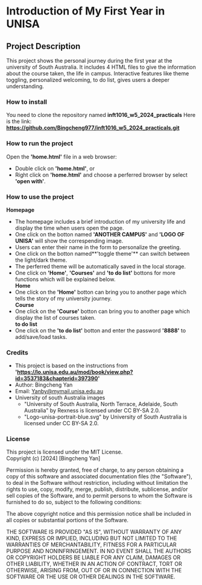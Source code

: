 # Introduction of My First Year in UNISA
## Project Description
This project shows the personal journey during the first year at the university of South Australia. It includes 4 HTML files to give the information about the course taken, the life in campus. Interactive features like theme toggling, personalized welcoming, to do list, gives users a deeper understanding.
### How to install
You need to clone the repository named **inft1016_w5_2024_practicals**
Here is the link: **https://github.com/Bingcheng977/inft1016_w5_2024_practicals.git**
### How to run the project
Open the **'home.html'** file in a web browser:  
* Double click on **'home.html'**, or
* Right click on **'home.html'** and choose a perferred browser by select **'open with'**.
### How to use the project
**Homepage**  
* The homepage includes a brief introduction of my university life and display the time when users open the page.  
* One click on the botton named **'ANOTHER CAMPUS'** and **'LOGO OF UNISA'** will show the correspending image.  
* Users can enter their name in the form to personalize the greeting.  
* One click on the botton named**'toggle theme'** can switch between the light/dark theme.  
* The perferred theme will be automatically saved in the local storage.
* One click on **'Home'**, **'Courses'** and **'to do list'** bottons for more functions which will be explained below.  
**Home**  
* One click on the **'Home'** botton can bring you to another page which tells the story of my university journey.  
**Course**
* One click on the **'Course'** botton can bring you to another page which display the list of courses taken.  
**to do list**
* One click on the **'to do list'** botton and enter the password **'8888'** to add/save/load tasks.
### Credits
* This project is based on the instructions from **'https://lo.unisa.edu.au/mod/book/view.php?id=3537183&chapterid=397390'**
* Author: Bingcheng Yan  
* Email: Yanby@mymail.unisa.edu.au  
* University of south Australia images
   * "University of South Australia, North Terrace, Adelaide, South Australia" by Rexness is licensed under CC BY-SA 2.0.  
   * "Logo-unisa-portrait-blue.svg" by University of South Australia is licensed under CC BY-SA 2.0.
### License
This project is licensed under the MIT License.  
Copyright (c) [2024] [Bingcheng Yan]

Permission is hereby granted, free of charge, to any person obtaining a copy
of this software and associated documentation files (the "Software"), to deal
in the Software without restriction, including without limitation the rights
to use, copy, modify, merge, publish, distribute, sublicense, and/or sell
copies of the Software, and to permit persons to whom the Software is
furnished to do so, subject to the following conditions:

The above copyright notice and this permission notice shall be included in all
copies or substantial portions of the Software.

THE SOFTWARE IS PROVIDED "AS IS", WITHOUT WARRANTY OF ANY KIND, EXPRESS OR
IMPLIED, INCLUDING BUT NOT LIMITED TO THE WARRANTIES OF MERCHANTABILITY,
FITNESS FOR A PARTICULAR PURPOSE AND NONINFRINGEMENT. IN NO EVENT SHALL THE
AUTHORS OR COPYRIGHT HOLDERS BE LIABLE FOR ANY CLAIM, DAMAGES OR OTHER
LIABILITY, WHETHER IN AN ACTION OF CONTRACT, TORT OR OTHERWISE, ARISING FROM,
OUT OF OR IN CONNECTION WITH THE SOFTWARE OR THE USE OR OTHER DEALINGS IN THE
SOFTWARE.



 

 

